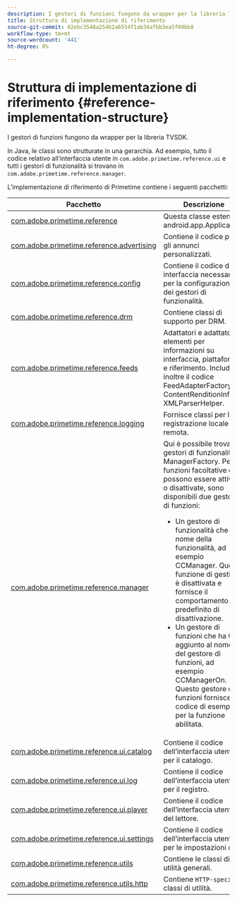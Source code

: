 ```yaml
---
description: I gestori di funzioni fungono da wrapper per la libreria TVSDK.
title: Struttura di implementazione di riferimento
source-git-commit: 02ebc3548a254b2a6554f1ab34afbb3ea5f09bb8
workflow-type: tm+mt
source-wordcount: '441'
ht-degree: 0%

---
```


# Struttura di implementazione di riferimento {#reference-implementation-structure}

I gestori di funzioni fungono da wrapper per la libreria TVSDK.

In Java, le classi sono strutturate in una gerarchia. Ad esempio, tutto il codice relativo all’interfaccia utente in `com.adobe.primetime.reference.ui` e tutti i gestori di funzionalità si trovano in `com.adobe.primetime.reference.manager`.

L’implementazione di riferimento di Primetime contiene i seguenti pacchetti:

| Pacchetto | Descrizione |
|--- |--- |
| [com.adobe.primetime.reference](https://help.adobe.com/en_US/primetime/api/reference_implementation/android/javadoc/com/adobe/primetime/reference/PrimetimeReference.html) | Questa classe estende android.app.Application. |
| [com.adobe.primetime.reference.advertising](https://help.adobe.com/en_US/primetime/api/reference_implementation/android/javadoc/com/adobe/primetime/reference/advertising/package-summary.html) | Contiene il codice per gli annunci personalizzati. |
| [com.adobe.primetime.reference.config](https://help.adobe.com/en_US/primetime/api/reference_implementation/android/javadoc/com/adobe/primetime/reference/config/package-summary.html) | Contiene il codice di interfaccia necessario per la configurazione dei gestori di funzionalità. |
| [com.adobe.primetime.reference.drm](https://help.adobe.com/en_US/primetime/api/reference_implementation/android/javadoc/com/adobe/primetime/reference/drm/package-summary.html) | Contiene classi di supporto per DRM. |
| [com.adobe.primetime.reference.feeds](https://help.adobe.com/en_US/primetime/api/reference_implementation/android/javadoc/com/adobe/primetime/reference/feeds/package-summary.html) | Adattatori e adattatori di elementi per informazioni su interfaccia, piattaforma e riferimento. Include inoltre il codice FeedAdapterFactory, ContentRenditionInfo e XMLParserHelper. |
| [com.adobe.primetime.reference.logging](https://help.adobe.com/en_US/primetime/api/reference_implementation/android/javadoc/com/adobe/primetime/reference/logging/package-summary.html) | Fornisce classi per la registrazione locale e remota. |
| [com.adobe.primetime.reference.manager](https://help.adobe.com/en_US/primetime/api/reference_implementation/android/javadoc/com/adobe/primetime/reference/manager/package-summary.html) | Qui è possibile trovare i gestori di funzionalità e ManagerFactory. Per le funzioni facoltative che possono essere attivate o disattivate, sono disponibili due gestori di funzioni: <ul><li>Un gestore di funzionalità che è il nome della funzionalità, ad esempio CCManager. Questa funzione di gestione è disattivata e fornisce il comportamento predefinito di disattivazione.</li><li>Un gestore di funzioni che ha On aggiunto al nome del gestore di funzioni, ad esempio CCManagerOn. Questo gestore di funzioni fornisce un codice di esempio per la funzione abilitata.</li></ul> |
| [com.adobe.primetime.reference.ui.catalog](https://help.adobe.com/en_US/primetime/api/reference_implementation/android/javadoc/com/adobe/primetime/reference/ui/catalog/package-summary.html) | Contiene il codice dell’interfaccia utente per il catalogo. |
| [com.adobe.primetime.reference.ui.log](https://help.adobe.com/en_US/primetime/api/reference_implementation/android/javadoc/com/adobe/primetime/reference/ui/log/package-summary.html) | Contiene il codice dell’interfaccia utente per il registro. |
| [com.adobe.primetime.reference.ui.player](https://help.adobe.com/en_US/primetime/api/reference_implementation/android/javadoc/com/adobe/primetime/reference/ui/player/package-summary.html) | Contiene il codice dell’interfaccia utente del lettore. |
| [com.adobe.primetime.reference.ui.settings](https://help.adobe.com/en_US/primetime/api/reference_implementation/android/javadoc/com/adobe/primetime/reference/ui/settings/package-summary.html) | Contiene il codice dell’interfaccia utente per le impostazioni di. |
| [com.adobe.primetime.reference.utils](https://help.adobe.com/en_US/primetime/api/reference_implementation/android/javadoc/com/adobe/primetime/reference/utils/package-summary.html) | Contiene le classi di utilità generali. |
| [com.adobe.primetime.reference.utils.http](https://help.adobe.com/en_US/primetime/api/reference_implementation/android/javadoc/com/adobe/primetime/reference/utils/http/package-summary.html) | Contiene `HTTP-specific` classi di utilità. |
